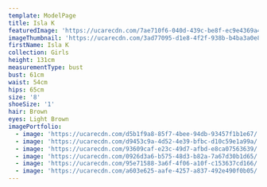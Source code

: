 ```yaml
---
template: ModelPage
title: Isla K
featuredImage: 'https://ucarecdn.com/7ae710f6-040d-439c-be8f-ec9e4369a4b4/'
imageThumbnail: 'https://ucarecdn.com/3ad77095-d1e8-4f2f-938b-b4ba3a0e8efa/'
firstName: Isla K
collection: Girls
height: 131cm
measurementType: bust
bust: 61cm
waist: 54cm
hips: 65cm
size: '8'
shoeSize: '1'
hair: Brown
eyes: Light Brown
imagePortfolio:
  - image: 'https://ucarecdn.com/d5b1f9a8-85f7-4bee-94db-93457f1b1e67/'
  - image: 'https://ucarecdn.com/d9453c9a-4d52-4e39-bfbc-d10c59e1a99a/'
  - image: 'https://ucarecdn.com/93609caf-e23c-49d7-afbd-e8ca07563639/'
  - image: 'https://ucarecdn.com/0926d3a6-b575-48d3-b82a-7a67d30b1d65/'
  - image: 'https://ucarecdn.com/95e71588-3a6f-4f06-a10f-c153637cd166/'
  - image: 'https://ucarecdn.com/a603e625-aafe-4257-a837-492e490f0b05/'
---
```


